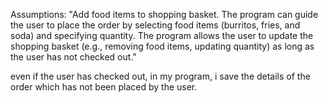 Assumptions:
"Add food items to shopping basket. The program can guide the user to place the
order by selecting food items (burritos, fries, and soda) and specifying quantity.
The program allows the user to update the shopping basket (e.g., removing food
items, updating quantity) as long as the user has not checked out."

even if the user has checked out, in my program, i save the details of the order which has not been placed by the user.
